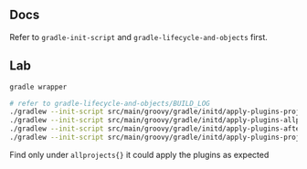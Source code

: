 ## Docs

Refer to `gradle-init-script` and `gradle-lifecycle-and-objects` first.

## Lab

```bash
gradle wrapper

# refer to gradle-lifecycle-and-objects/BUILD_LOG
./gradlew --init-script src/main/groovy/gradle/initd/apply-plugins-projectsloaded.gradle tasks | grep spotless # not applying
./gradlew --init-script src/main/groovy/gradle/initd/apply-plugins-allprojects.gradle tasks | grep spotless # working as expected
./gradlew --init-script src/main/groovy/gradle/initd/apply-plugins-afterevaluate.gradle tasks # error
./gradlew --init-script src/main/groovy/gradle/initd/apply-plugins-projectsevaluated.gradle tasks # error


```

Find only under `allprojects{}` it could apply the plugins as expected
